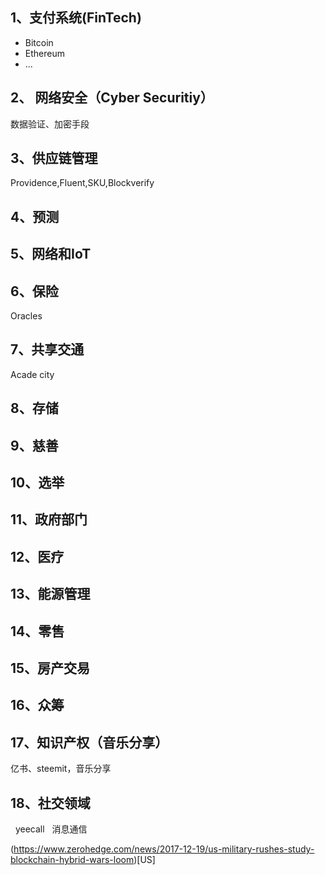 ## 1、支付系统(FinTech)
- Bitcoin
- Ethereum
- ...

## 2、 网络安全（Cyber Securitiy）

数据验证、加密手段

## 3、供应链管理

Providence,Fluent,SKU,Blockverify

## 4、预测

## 5、网络和IoT

## 6、保险
Oracles

## 7、共享交通

Acade city

## 8、存储

## 9、慈善

## 10、选举

## 11、政府部门

## 12、医疗

## 13、能源管理

## 14、零售

## 15、房产交易

## 16、众筹

## 17、知识产权（音乐分享）
亿书、steemit，音乐分享

## 18、社交领域
   yeecall
   消息通信
   
 (https://www.zerohedge.com/news/2017-12-19/us-military-rushes-study-blockchain-hybrid-wars-loom)[US]
